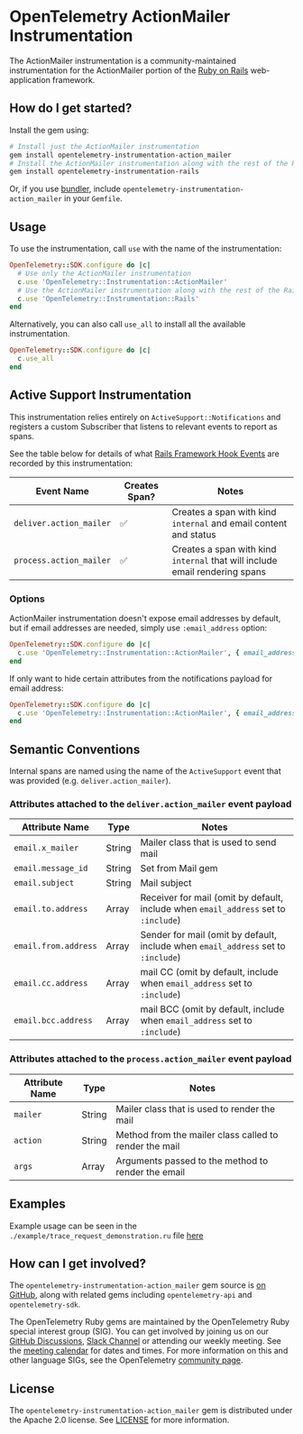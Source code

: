# OpenTelemetry ActionMailer Instrumentation

The ActionMailer instrumentation is a community-maintained instrumentation for the ActionMailer portion of the [Ruby on Rails][rails-home] web-application framework.

## How do I get started?

Install the gem using:

```bash
# Install just the ActionMailer instrumentation
gem install opentelemetry-instrumentation-action_mailer
# Install the ActionMailer instrumentation along with the rest of the Rails-related instrumentation
gem install opentelemetry-instrumentation-rails
```

Or, if you use [bundler][bundler-home], include `opentelemetry-instrumentation-action_mailer` in your `Gemfile`.

## Usage

To use the instrumentation, call `use` with the name of the instrumentation:

```ruby
OpenTelemetry::SDK.configure do |c|
  # Use only the ActionMailer instrumentation
  c.use 'OpenTelemetry::Instrumentation::ActionMailer'
  # Use the ActionMailer instrumentation along with the rest of the Rails-related instrumentation
  c.use 'OpenTelemetry::Instrumentation::Rails'
end
```

Alternatively, you can also call `use_all` to install all the available instrumentation.

```ruby
OpenTelemetry::SDK.configure do |c|
  c.use_all
end
```

## Active Support Instrumentation

This instrumentation relies entirely on `ActiveSupport::Notifications` and registers a custom Subscriber that listens to relevant events to report as spans.

See the table below for details of what [Rails Framework Hook Events](https://guides.rubyonrails.org/active_support_instrumentation.html#action-mailer) are recorded by this instrumentation:

| Event Name | Creates Span? | Notes |
| - | - | - |
| `deliver.action_mailer` | :white_check_mark: | Creates a span with kind `internal` and email content and status |
| `process.action_mailer` | :white_check_mark: | Creates a span with kind `internal` that will include email rendering spans |

### Options

ActionMailer instrumentation doesn't expose email addresses by default, but if email addresses are needed, simply use `:email_address` option:

```ruby
OpenTelemetry::SDK.configure do |c|
  c.use 'OpenTelemetry::Instrumentation::ActionMailer', { email_address: :include }
end
```

If only want to hide certain attributes from the notifications payload for email address:

```ruby
OpenTelemetry::SDK.configure do |c|
  c.use 'OpenTelemetry::Instrumentation::ActionMailer', { email_address: :include, disallowed_notification_payload_keys: ['email.to.address'] }
end
```

## Semantic Conventions

Internal spans are named using the name of the `ActiveSupport` event that was provided (e.g. `deliver.action_mailer`).

### Attributes attached to the `deliver.action_mailer` event payload

| Attribute Name | Type | Notes |
| - | - | - |
| `email.x_mailer` | String | Mailer class that is used to send mail |
| `email.message_id` | String | Set from Mail gem |
| `email.subject` | String | Mail subject |
| `email.to.address` | Array | Receiver for mail (omit by default, include when `email_address` set to `:include`) |
| `email.from.address` | Array | Sender for mail (omit by default, include when `email_address` set to `:include`) |
| `email.cc.address` | Array | mail CC (omit by default, include when `email_address` set to `:include`) |
| `email.bcc.address` | Array | mail BCC (omit by default, include when `email_address` set to `:include`) |

### Attributes attached to the `process.action_mailer` event payload

| Attribute Name | Type | Notes |
| - | - | - |
| `mailer` | String | Mailer class that is used to render the mail |
| `action` | String | Method from the mailer class called to render the mail |
| `args` | Array | Arguments passed to the method to render the email |

## Examples

Example usage can be seen in the `./example/trace_request_demonstration.ru` file [here](https://github.com/open-telemetry/opentelemetry-ruby-contrib/blob/main/instrumentation/action_mailer/example/trace_request_demonstration.ru)

## How can I get involved?

The `opentelemetry-instrumentation-action_mailer` gem source is [on GitHub][repo-github], along with related gems including `opentelemetry-api` and `opentelemetry-sdk`.

The OpenTelemetry Ruby gems are maintained by the OpenTelemetry Ruby special interest group (SIG). You can get involved by joining us on our [GitHub Discussions][discussions-url], [Slack Channel][slack-channel] or attending our weekly meeting. See the [meeting calendar][community-meetings] for dates and times. For more information on this and other language SIGs, see the OpenTelemetry [community page][ruby-sig].

## License

The `opentelemetry-instrumentation-action_mailer` gem is distributed under the Apache 2.0 license. See [LICENSE][license-github] for more information.

[rails-home]: https://github.com/rails/rails
[bundler-home]: https://bundler.io
[repo-github]: https://github.com/open-telemetry/opentelemetry-ruby
[license-github]: https://github.com/open-telemetry/opentelemetry-ruby-contrib/blob/main/LICENSE
[ruby-sig]: https://github.com/open-telemetry/community#ruby-sig
[community-meetings]: https://github.com/open-telemetry/community#community-meetings
[slack-channel]: https://cloud-native.slack.com/archives/C01NWKKMKMY
[discussions-url]: https://github.com/open-telemetry/opentelemetry-ruby/discussions
